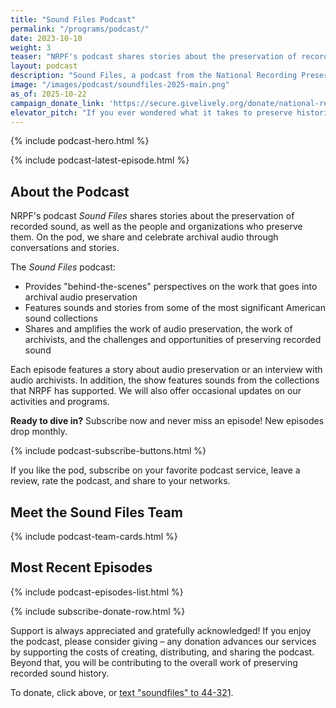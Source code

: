 ```yaml
---
title: "Sound Files Podcast"
permalink: "/programs/podcast/"
date: 2023-10-10
weight: 3
teaser: "NRPF's podcast shares stories about the preservation of recorded sound, as well as the people and organizations who preserve them."
layout: podcast
description: "Sound Files, a podcast from the National Recording Preservation Foundation (NRPF), celebrates and explains the preservation of recorded sounds and the people and organizations who preserve them."
image: "/images/podcast/soundfiles-2025-main.png"
as_of: 2025-10-22
campaign_donate_link: 'https://secure.givelively.org/donate/national-recording-preservation-foundation/sound-files-podcast'
elevator_pitch: "If you ever wondered what it takes to preserve historic sounds, this podcast is for you! Come and listen to hear about the preservation of recorded sounds and the people and organizations who preserve them."
---
```


{% include podcast-hero.html %}

{% include podcast-latest-episode.html %}

## About the Podcast

NRPF's podcast _Sound Files_ shares stories about the preservation of recorded sound, as well as the people and organizations who preserve them. On the pod, we share and celebrate archival audio through conversations and stories.

The _Sound Files_ podcast:

* Provides "behind-the-scenes" perspectives on the work that goes into archival audio preservation
* Features sounds and stories from some of the most significant American sound collections
* Shares and amplifies the work of audio preservation, the work of archivists, and the challenges and opportunities of preserving recorded sound

Each episode features a story about audio preservation or an interview with audio archivists. In addition, the show features sounds from the collections that NRPF has supported. We will also offer occasional updates on our activities and programs.

**Ready to dive in?** Subscribe now and never miss an episode! New episodes drop monthly.

{% include podcast-subscribe-buttons.html %}

If you like the pod, subscribe on your favorite podcast service, leave a review, rate the podcast, and share to your networks.

## Meet the Sound Files Team

{% include podcast-team-cards.html %}

## Most Recent Episodes

{% include podcast-episodes-list.html %}

{% include subscribe-donate-row.html %}

Support is always appreciated and gratefully acknowledged!
If you enjoy the podcast, please consider giving &ndash; any donation advances
our services by supporting the costs of creating, distributing, and sharing the
podcast. Beyond that, you will be contributing to the overall work of preserving recorded sound history.

To donate, click above, or <abbr title="To donate, text 'soundfiles' to 44-321">text "soundfiles" to 44-321</abbr>.

